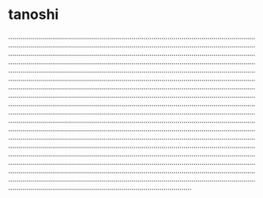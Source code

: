 # tanoshi
....................................................................................................................................................................................................................................................................................................................................................................................................................................................................................................................................................................................................................................................................................................................................................................................................................................................................................................................................................................................................................................................................................................................................................................................................................................................................................................................................................................................................................................................................................................................................................................................................................................................................................................................................................................................................................................................................................................................................................................................................................................................................................................................................................................................................................................................................................................................................................................................................................